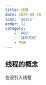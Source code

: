 ```yaml
---
title: 线程
date: 2025-08-20
icon: 'gears'
order: 12
category: 
    - '408'
    - '操作系统'
    - 考研  
---
```


## 线程的概念

在没引入线程
